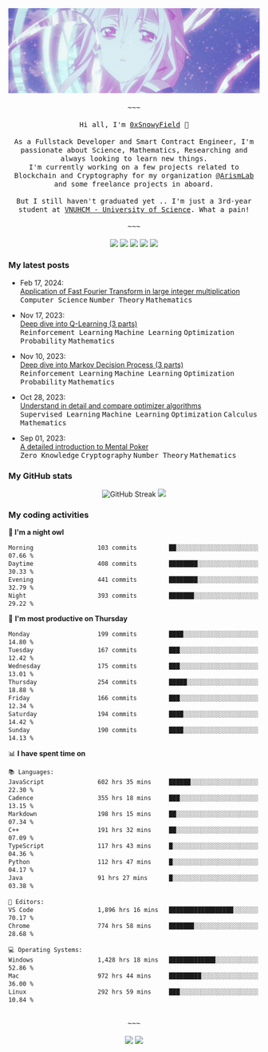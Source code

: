 <div align='center'>
<img src="./assets/banner.gif" alt="Banner" width="1000" />
  <samp>
    </br></br>~~~</br></br>
    Hi all, I'm <a href="https://snowyfield.me/">0xSnowyField</a> 🧸
    </br></br>
    As a Fullstack Developer and Smart Contract Engineer, I'm passionate about Science, Mathematics, Researching and always looking to learn new things.</br> I'm currently working on a few projects related to Blockchain and Cryptography for my organization <a href="https://github.com/ArismLab">@ArismLab</a> and some freelance projects in aboard.
    </br></br>
    But I still haven't graduated yet .. I'm just a 3rd-year student at <a href="https://en.hcmus.edu.vn/">VNUHCM - University of Science</a>. What a pain!
    </br></br>~~~</br></br>
  </samp>
  <a href = "https://wakatime.com/@SnowyField1906" target="_blank"><img src="https://img.shields.io/badge/-Wakatime-000000?style=for-the-badge&logo=wakatime&logoColor=white"></a>
  <a href="https://linkedin.com/in/NHThuan" target="_blank"><img src="https://img.shields.io/badge/-LinkedIn-0A66C2?style=for-the-badge&logo=linkedin&logoColor=white"></a>
  <a href="https://stackoverflow.com/users/17358240/snowyfield" target="_blank"><img src="https://img.shields.io/badge/StackOverflow-F58025?style=for-the-badge&logo=stackoverflow&logoColor=white" target="_blank"></a>
  <a href="https://facebook.com/SnowyField1906" target="_blank"><img src="https://img.shields.io/badge/-Facebook-0A66C2?style=for-the-badge&logo=facebook&logoColor=white"></a>
  <a href="https://x.com/SnowyField1906" target="_blank"><img src="https://img.shields.io/badge/-Twitter-000000?style=for-the-badge&logo=x&logoColor=white"></a>
</div>

### My latest posts

- Feb 17, 2024\: <br/>
  <a href="https://www.snowyfield.me/posts/ung-dung-fast-fourier-transform-trong-phep-nhan-so-nguyen-lon" target="_blank">Application of Fast Fourier Transform in large integer multiplication</a><br/>
  <kbd>Computer Science</kbd> <kbd>Number Theory</kbd> <kbd>Mathematics</kbd>
  
- Nov 17, 2023\: <br/>
  <a href="https://www.snowyfield.me/posts/hieu-sau-ve-q-learning-phan-1" target="_blank">Deep dive into Q-Learning (3 parts)</a><br/>
  <kbd>Reinforcement Learning</kbd> <kbd>Machine Learning</kbd> <kbd>Optimization</kbd> <kbd>Probability</kbd> <kbd>Mathematics</kbd>
  
- Nov 10, 2023\: <br/>
  <a href="https://www.snowyfield.me/posts/hieu-sau-ve-markov-decision-process-phan-1" target="_blank">Deep dive into Markov Decision Process (3 parts)</a><br/>
  <kbd>Reinforcement Learning</kbd> <kbd>Machine Learning</kbd> <kbd>Optimization</kbd> <kbd>Probability</kbd> <kbd>Mathematics</kbd>
  
- Oct 28, 2023\: <br/>
  <a href="https://www.snowyfield.me/posts/tim-hieu-chi-tiet-va-so-sanh-cac-thuat-toan-optimizer" target="_blank">Understand in detail and compare optimizer algorithms</a><br/>
  <kbd>Supervised Learning</kbd> <kbd>Machine Learning</kbd> <kbd>Optimization</kbd> <kbd>Calculus</kbd> <kbd>Mathematics</kbd>
  
- Sep 01, 2023\: <br/>
  <a href="https://www.snowyfield.me/posts/gioi-thieu-chi-tiet-ve-bai-toan-mental-poker" target="_blank">A detailed introduction to Mental Poker</a><br/>
  <kbd>Zero Knowledge</kbd> <kbd>Cryptography</kbd> <kbd>Number Theory</kbd> <kbd>Mathematics</kbd>

### My GitHub stats

<div align="center">
  <img src="https://github-readme-streak-stats.herokuapp.com?user=SnowyFIeld1906&theme=swift&hide_border=true&date_format=M%20j%5B%2C%20Y%5D&card_width=1000" alt="GitHub Streak" />
  <img src='http://github-profile-summary-cards.vercel.app/api/cards/profile-details?username=SnowyFIeld1906&theme=swift' width='1000px'/>
</div>

### My coding activities

<!--START_SECTION:waka-->
**🦉 I'm a night owl** 

```text
Morning                  103 commits         ██░░░░░░░░░░░░░░░░░░░░░░░   07.66 % 
Daytime                  408 commits         ████████░░░░░░░░░░░░░░░░░   30.33 % 
Evening                  441 commits         ████████░░░░░░░░░░░░░░░░░   32.79 % 
Night                    393 commits         ███████░░░░░░░░░░░░░░░░░░   29.22 % 
```
📅 **I'm most productive on Thursday** 

```text
Monday                   199 commits         ████░░░░░░░░░░░░░░░░░░░░░   14.80 % 
Tuesday                  167 commits         ███░░░░░░░░░░░░░░░░░░░░░░   12.42 % 
Wednesday                175 commits         ███░░░░░░░░░░░░░░░░░░░░░░   13.01 % 
Thursday                 254 commits         █████░░░░░░░░░░░░░░░░░░░░   18.88 % 
Friday                   166 commits         ███░░░░░░░░░░░░░░░░░░░░░░   12.34 % 
Saturday                 194 commits         ████░░░░░░░░░░░░░░░░░░░░░   14.42 % 
Sunday                   190 commits         ████░░░░░░░░░░░░░░░░░░░░░   14.13 % 
```


📊 **I have spent time on** 

```text
📚 Languages: 
JavaScript               602 hrs 35 mins     ██████░░░░░░░░░░░░░░░░░░░   22.30 % 
Cadence                  355 hrs 18 mins     ███░░░░░░░░░░░░░░░░░░░░░░   13.15 % 
Markdown                 198 hrs 15 mins     ██░░░░░░░░░░░░░░░░░░░░░░░   07.34 % 
C++                      191 hrs 32 mins     ██░░░░░░░░░░░░░░░░░░░░░░░   07.09 % 
TypeScript               117 hrs 43 mins     █░░░░░░░░░░░░░░░░░░░░░░░░   04.36 % 
Python                   112 hrs 47 mins     █░░░░░░░░░░░░░░░░░░░░░░░░   04.17 % 
Java                     91 hrs 27 mins      █░░░░░░░░░░░░░░░░░░░░░░░░   03.38 % 

📑 Editors: 
VS Code                  1,896 hrs 16 mins   ██████████████████░░░░░░░   70.17 % 
Chrome                   774 hrs 58 mins     ███████░░░░░░░░░░░░░░░░░░   28.68 % 

💻 Operating Systems: 
Windows                  1,428 hrs 18 mins   █████████████░░░░░░░░░░░░   52.86 % 
Mac                      972 hrs 44 mins     █████████░░░░░░░░░░░░░░░░   36.00 % 
Linux                    292 hrs 59 mins     ███░░░░░░░░░░░░░░░░░░░░░░   10.84 % 
```

<div align='center'><samp></br>~~~</br></br></samp><img src='http://img.shields.io/badge/2.7%20thousand%20coding%20hours-black?style=for-the-badge' /> <img src='https://img.shields.io/badge/3.5%20million%20lines%20of%20code-black?style=for-the-badge' /></div>


<!--END_SECTION:waka-->
